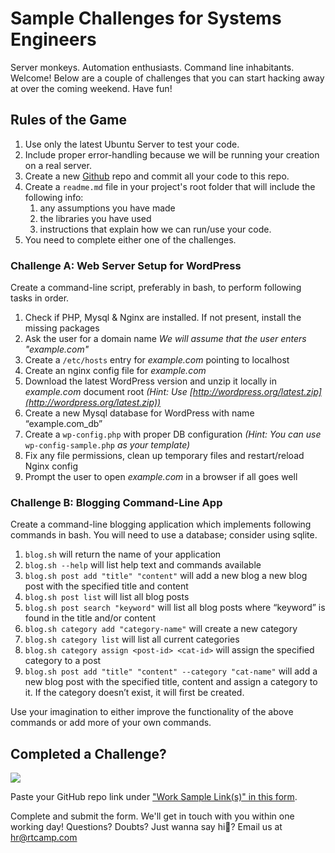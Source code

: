 # Sample Challenges for Systems Engineers

Server monkeys. Automation enthusiasts. Command line inhabitants. Welcome! Below are a couple of challenges that you can start hacking away at over the coming weekend. Have fun!

Rules of the Game
-----------------

1.  Use only the latest Ubuntu Server to test your code.
2.  Include proper error-handling because we will be running your creation on a real server.
3.  Create a new [Github](https://github.com/) repo and commit all your code to this repo.
4.  Create a `readme.md` file in your project's root folder that will include the following info:
    1.  any assumptions you have made
    2.  the libraries you have used
    3.  instructions that explain how we can run/use your code.
5.  You need to complete either one of the challenges.

### Challenge A: Web Server Setup for WordPress

Create a command-line script, preferably in bash, to perform following tasks in order.

1.  Check if PHP, Mysql & Nginx are installed. If not present, install the missing packages
2.  Ask the user for a domain name _We will assume that the user enters "example.com"_
3.  Create a `/etc/hosts` entry for _example.com_ pointing to localhost
4.  Create an nginx config file for _example.com_
5.  Download the latest WordPress version and unzip it locally in _example.com_ document root _(Hint: Use [http://wordpress.org/latest.zip](http://wordpress.org/latest.zip))_
6.  Create a new Mysql database for WordPress with name “example.com\_db”
7.  Create a `wp-config.php` with proper DB configuration _(Hint: You can use_ `wp-config-sample.php` _as your template)_
8.  Fix any file permissions, clean up temporary files and restart/reload Nginx config
9.  Prompt the user to open _example.com_ in a browser if all goes well

### Challenge B: Blogging Command-Line App

Create a command-line blogging application which implements following commands in bash. You will need to use a database; consider using sqlite.

1.  `blog.sh` will return the name of your application
2.  `blog.sh --help` will list help text and commands available
3.  `blog.sh post add "title" "content"` will add a new blog a new blog post with the specified title and content
4.  `blog.sh post list` will list all blog posts
5.  `blog.sh post search "keyword"` will list all blog posts where “keyword” is found in the title and/or content
6.  `blog.sh category add "category-name"` will create a new category
7.  `blog.sh category list` will list all current categories
8.  `blog.sh category assign <post-id> <cat-id>` will assign the specified category to a post
9.  `blog.sh post add "title" "content" --category "cat-name"` will add a new blog post with the specified title, content and assign a category to it. If the category doesn’t exist, it will first be created.

Use your imagination to either improve the functionality of the above commands or add more of your own commands.

Completed a Challenge?
----------------------

![](https://media.githubusercontent.com/media/rtCamp/hiring-assignments/master/img/hello-there.jpg)

Paste your GitHub repo link under ["Work Sample Link(s)" in this form](https://careers.rtcamp.com/systems-engineer/#application-form-systems-engineer).

Complete and submit the form. We'll get in touch with you within one working day! Questions? Doubts? Just wanna say hi🖖? Email us at [hr@rtcamp.com](mailto:hr@rtcamp.com)